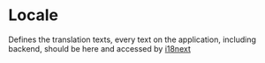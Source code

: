 # Locale

Defines the translation texts, every text on the application, including backend, should be here and accessed by [i18next](https://www.i18next.com/)

